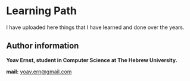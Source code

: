 # Learning Path
I have uploaded here things that I have learned and done over the years.




## Author information
**Yoav Ernst, student in Computer Science at The Hebrew University.**

**mail:** yoav.ern@gmail.com
